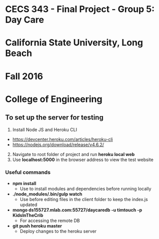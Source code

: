# CECS 343 - Final Project - Group 5: Day Care

# California State University, Long Beach
# Fall 2016
# College of Engineering

## To set up the server for testing
1. Install Node JS and Heroku CLI
 * https://devcenter.heroku.com/articles/heroku-cli
 * https://nodejs.org/download/release/v4.6.2/
2. Navigate to root folder of project and run **heroku local web**
3. Use **localhost:5000** in the browser address to view the test website

### Useful commands
* **npm install**
  * Use to install modules and dependencies before running locally
* **./node_modules/.bin/gulp watch**
  * Use before editing files in the client folder to keep the index.js updated
* **mongo ds155727.mlab.com:55727/daycaredb -u timtouch -p KidsInTheCrib**
  * For accessing the remote DB
* **git push heroku master**
  * Deploy changes to the heroku server

